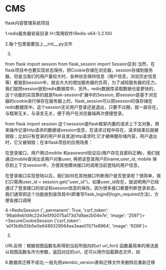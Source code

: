 # CMS
flask内容管理系统项目

1.redis服务器安装目录 H:\常用软件\Redis-x64-3.2.100

2.每个包里面要加上__init__.py文件

3.
from flask import session
from flask_session import Session区别
当然，在flask项目中也要实现状态保持，把Cookie存储在浏览器，session存储到服务器，但是当我们的用户量较大时，各种状态保持信息（用户信息，浏览历史信息等）都放到session中，就会大大的增加服务器的负荷，为了减轻服务器的压力，我们就把session放到redis数据库中，另外，redis数据库读取数据也是更快的，这个功能的实现靠的就是flask-session扩展中的Session;  即session是基于浏览器的cookie进行保存在服务器上的，flask_session可以把session的值存储在redis数据库中。这个session无论用户登录还是退出，只要不过期，就一直存在，与框架无关，与语言无关，便于用户在浏览器端再次便捷登录。

from flask import session  这个sesssion是flask框架内置的请求上下文对象，用来操作记录http请求的数据或session信息，在请求过程中存在，请求结束后就被销毁；比如只有登录的用户并且发送http请求时,它才被唤醒存储内容，用户退出时，它又被销毁；在本flask项目的应用场景：

在登录接口，用户用过mobile 和password验证后(用户存在且密码正确)，我们就通过mobile查询出该用户对象user, 再把该登录用户的name,user_id, mobile 保存到上下文session中，方便其他模块接口的调用当前登陆的用户信息。

在登录接口实现登陆以后，我们如何在其他接口判断用户是否登录呢？很简单，我们只需用user_id = session.get("user_id")，如果user_id存在，就说明用户已经通过了登录接口的验证和session信息的保存。因为很多接口都要判断登录状态，我们通常把这个功能放到装饰其中(即重写flask_login的login_required方法)，方便各接口调用

4.<RedisSession {'_permanent': True, 'csrf_token': '96ab8eb1d9c22e3e5f92075a173d7d9ae2b04e7e', 'image': '2597'}>
<SecureCookieSession {'csrf_token': 'a0f3b8b55b5e0e6489329564ea3eae01571e8964', 'image': '9286'}>


5.
URL反转：根据视图函数名称得到当前所指向的url
url_for() 函数最简单的用法是以视图函数名作为参数，返回对应的url，还可以用作加载静态文件，如

6.数据库迁移不成功,一般先把alembic_version表和迁移文件夹删除后重新迁移